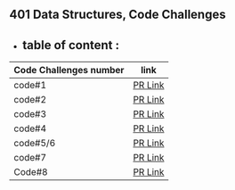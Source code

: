 
## 401 Data Structures, Code Challenges

 * ## table of content :


| Code Challenges number |  link |
------------------|-----------------|
code#1  | [PR Link](https://github.com/Suzan-Hiary/data-structures-and-algorithms/pull/19)
code#2 |[PR Link](https://github.com/Suzan-Hiary/data-structures-and-algorithms/pull/21)
code#3| [PR Link](https://github.com/Suzan-Hiary/data-structures-and-algorithms/pull/20)|
code#4 | [PR Link](https://github.com/Suzan-Hiary/data-structures-and-algorithms/pull/22)|
code#5/6 | [PR Link](https://github.com/Suzan-Hiary/data-structures-and-algorithms/pull/23)|
code#7| [PR Link](https://github.com/Suzan-Hiary/data-structures-and-algorithms/pull/24)|
Code#8 | [PR Link](https://github.com/Suzan-Hiary/data-structures-and-algorithms/pull/24)
